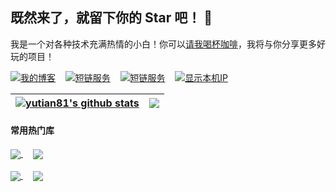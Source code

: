 ## 既然来了，就留下你的 Star 吧！ 👋

我是一个对各种技术充满热情的小白！你可以[请我喝杯咖啡](https://blog.24811213.xyz/donate/)，我将与你分享更多好玩的项目！

[![我的博客](https://img.shields.io/badge/my_blog-我的博客-8A2BE2)](https://blog.24811213.xyz)&nbsp;&nbsp;&nbsp;&nbsp;[![短链服务](https://img.shields.io/badge/short_link-短链服务-8A2BE2)](https://slink.yutian81.top/duanlian)&nbsp;&nbsp;&nbsp;&nbsp;[![短链服务](https://img.shields.io/badge/webssh-在线ssh服务-8A2BE2)](https://ssh.yzong.us.kg)&nbsp;&nbsp;&nbsp;&nbsp;[![显示本机IP](https://img.shields.io/badge/your_ip-本机IP查询-8A2BE2)](https://ip.yutian81.top)

<!--
**yutian81/yutian81** is a ✨ _special_ ✨ repository because its `README.md` (this file) appears on your GitHub profile.

Here are some ideas to get you started:

- 🔭 I’m currently working on ...
- 🌱 I’m currently learning ...
- 👯 I’m looking to collaborate on ...
- 🤔 I’m looking for help with ...
- 💬 Ask me about ...
- 📫 How to reach me: ...
- 😄 Pronouns: ...
- ⚡ Fun fact: ...
-->

| <a href="https://github.com/yutian81"><img align="center" src="https://github-readme-stats.vercel.app/api?username=yutian81&show_icons=true&hide=contribs&theme=ambient_gradient&hide_border=true" alt="yutian81's github stats" /></a> | <a href="https://github.com/yutian81"><img align="center" src="https://github-readme-stats.vercel.app/api/top-langs/?username=yutian81&layout=compact&theme=ambient_gradient&hide_border=true" /></a> |
| ------------- | ------------- |


#### 常用热门库

<a href="https://github.com/cmliu/edgetunnel">
  <img align="center" src="https://github-readme-stats.vercel.app/api/pin/?username=cmliu&repo=edgetunnel&theme=buefy" />
</a>
&nbsp;&nbsp;&nbsp;
<a href="https://github.com/fscarmen2/Argo-Nezha-Service-Container">
  <img align="center" src="https://github-readme-stats.vercel.app/api/pin/?username=fscarmen2&repo=Argo-Nezha-Service-Container&theme=buefy" />
</a>
<br />
<br />
<a href="https://github.com/eooce/Sing-box">
  <img align="center" src="https://github-readme-stats.vercel.app/api/pin/?username=eooce&repo=Sing-box&theme=buefy" />
</a>
&nbsp;&nbsp;&nbsp;
<a href="https://github.com/bh-qt/Cloudflare-IP-SpeedTest">
  <img align="center" src="https://github-readme-stats.vercel.app/api/pin/?username=bh-qt&repo=Cloudflare-IP-SpeedTest&theme=buefy" />
</a>
<br />
